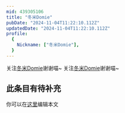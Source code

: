 ```yaml
---
mid: 439305106
title: "冬米Domie"
pubDate: "2024-11-04T11:22:10.112Z"
updatedDate: "2024-11-04T11:22:10.112Z"
profile:
  {
    Nickname: ["冬米Domie"],
  }
---
```


关注[冬米Domie](https://space.bilibili.com/439305106)谢谢喵~ 关注[冬米Domie](https://space.bilibili.com/439305106)谢谢喵~

## 此条目有待补充
你可以在[这里](https://github.com/Yuhanawa/VTuber.ICU-Content/edit/master/v/冬米Domie/index.md)编辑本文
